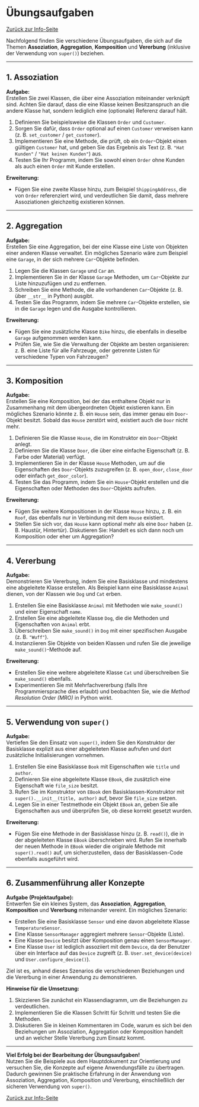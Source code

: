 # Übungsaufgaben

[Zurück zur Info-Seite](/01_wdh)


Nachfolgend finden Sie verschiedene Übungsaufgaben, die sich auf die Themen **Assoziation**, **Aggregation**, 
**Komposition** und **Vererbung** (inklusive der Verwendung von `super()`) beziehen.

---

## 1. Assoziation

**Aufgabe:**  
Erstellen Sie zwei Klassen, die über eine Assoziation miteinander verknüpft sind. Achten Sie darauf, dass die eine Klasse
keinen Besitzanspruch an die andere Klasse hat, sondern lediglich eine (optionale) Referenz darauf hält.

1. Definieren Sie beispielsweise die Klassen `Order` und `Customer`.  
2. Sorgen Sie dafür, dass `Order` optional auf einen `Customer` verweisen kann (z. B. `set_customer` / `get_customer`).
3. Implementieren Sie eine Methode, die prüft, ob ein `Order`-Objekt einen gültigen `Customer` hat, und geben Sie das
   Ergebnis als Text (z. B. `"Hat Kunden"` / `"Hat keinen Kunden"`) aus.
4. Testen Sie Ihr Programm, indem Sie sowohl einen `Order` ohne Kunden als auch einen `Order` mit Kunde erstellen.

**Erweiterung:**  
- Fügen Sie eine zweite Klasse hinzu, zum Beispiel `ShippingAddress`, die von `Order` referenziert wird, und verdeutlichen
  Sie damit, dass mehrere Assoziationen gleichzeitig existieren können.

---

## 2. Aggregation

**Aufgabe:**  
Erstellen Sie eine Aggregation, bei der eine Klasse eine Liste von Objekten einer anderen Klasse verwaltet. Ein
mögliches Szenario wäre zum Beispiel eine `Garage`, in der sich mehrere `Car`-Objekte befinden.

1. Legen Sie die Klassen `Garage` und `Car` an.  
2. Implementieren Sie in der Klasse `Garage` Methoden, um `Car`-Objekte zur Liste hinzuzufügen und zu entfernen.  
3. Schreiben Sie eine Methode, die alle vorhandenen `Car`-Objekte (z. B. über `__str__` in Python) ausgibt.  
4. Testen Sie das Programm, indem Sie mehrere `Car`-Objekte erstellen, sie in die `Garage` legen und die Ausgabe
   kontrollieren.

**Erweiterung:**  
- Fügen Sie eine zusätzliche Klasse `Bike` hinzu, die ebenfalls in dieselbe `Garage` aufgenommen werden kann.  
- Prüfen Sie, wie Sie die Verwaltung der Objekte am besten organisieren: z. B. eine Liste für alle Fahrzeuge, oder
  getrennte Listen für verschiedene Typen von Fahrzeugen?

---

## 3. Komposition

**Aufgabe:**  
Erstellen Sie eine Komposition, bei der das enthaltene Objekt nur in Zusammenhang mit dem übergeordneten Objekt 
existieren kann. Ein mögliches Szenario könnte z. B. ein `House` sein, das immer genau ein `Door`-Objekt besitzt. 
Sobald das `House` zerstört wird, existiert auch die `Door` nicht mehr.

1. Definieren Sie die Klasse `House`, die im Konstruktor ein `Door`-Objekt anlegt.  
2. Definieren Sie die Klasse `Door`, die über eine einfache Eigenschaft (z. B. Farbe oder Material) verfügt.  
3. Implementieren Sie in der Klasse `House` Methoden, um auf die Eigenschaften des `Door`-Objekts zuzugreifen (z. B.
   `open_door`, `close_door` oder einfach `get_door_color`).  
4. Testen Sie das Programm, indem Sie ein `House`-Objekt erstellen und die Eigenschaften oder Methoden des
   `Door`-Objekts aufrufen.

**Erweiterung:**  
- Fügen Sie weitere Kompositionen in der Klasse `House` hinzu, z. B. ein `Roof`, das ebenfalls nur in Verbindung mit
  dem `House` existiert.
- Stellen Sie sich vor, das `House` kann optional mehr als eine `Door` haben (z. B. Haustür, Hintertür). Diskutieren Sie:
  Handelt es sich dann noch um Komposition oder eher um Aggregation?

---

## 4. Vererbung

**Aufgabe:**  
Demonstrieren Sie Vererbung, indem Sie eine Basisklasse und mindestens eine abgeleitete Klasse erstellen. Als Beispiel 
kann eine Basisklasse `Animal` dienen, von der Klassen wie `Dog` und `Cat` erben. 

1. Erstellen Sie eine Basisklasse `Animal` mit Methoden wie `make_sound()` und einer Eigenschaft `name`.  
2. Erstellen Sie eine abgeleitete Klasse `Dog`, die die Methoden und Eigenschaften von `Animal` erbt.  
3. Überschreiben Sie `make_sound()` in `Dog` mit einer spezifischen Ausgabe (z. B. `"Wuff"`).  
4. Instanziieren Sie Objekte von beiden Klassen und rufen Sie die jeweilige `make_sound()`-Methode auf.

**Erweiterung:**  
- Erstellen Sie eine weitere abgeleitete Klasse `Cat` und überschreiben Sie `make_sound()` ebenfalls.  
- Experimentieren Sie mit Mehrfachvererbung (falls Ihre Programmiersprache dies erlaubt) und beobachten Sie, wie 
  die *Method Resolution Order (MRO)* in Python wirkt.

---

## 5. Verwendung von `super()`

**Aufgabe:**  
Vertiefen Sie den Einsatz von `super()`, indem Sie den Konstruktor der Basisklasse explizit aus einer 
abgeleiteten Klasse aufrufen und dort zusätzliche Initialisierungen vornehmen.

1. Erstellen Sie eine Basisklasse `Book` mit Eigenschaften wie `title` und `author`.  
2. Definieren Sie eine abgeleitete Klasse `EBook`, die zusätzlich eine Eigenschaft wie `file_size` besitzt.  
3. Rufen Sie im Konstruktor von `EBook` den Basisklassen-Konstruktor mit `super().__init__(title, author)` auf, 
   bevor Sie `file_size` setzen.  
4. Legen Sie in einer Testmethode ein Objekt `EBook` an, geben Sie alle Eigenschaften aus und überprüfen Sie, 
   ob diese korrekt gesetzt wurden.

**Erweiterung:**  
- Fügen Sie eine Methode in der Basisklasse hinzu (z. B. `read()`), die in der abgeleiteten Klasse `EBook` 
  überschrieben wird. Rufen Sie innerhalb der neuen Methode in `EBook` wieder die originale Methode mit 
  `super().read()` auf, um sicherzustellen, dass der Basisklassen-Code ebenfalls ausgeführt wird.

---

## 6. Zusammenführung aller Konzepte

**Aufgabe (Projektaufgabe):**  
Entwerfen Sie ein kleines System, das **Assoziation**, **Aggregation**, **Komposition** und **Vererbung** miteinander vereint. 
Ein mögliches Szenario:

- Erstellen Sie eine Basisklasse `Sensor` und eine davon abgeleitete Klasse `TemperatureSensor`.  
- Eine Klasse `SensorManager` aggregiert mehrere `Sensor`-Objekte (Liste).  
- Eine Klasse `Device` besitzt über Komposition genau einen `SensorManager`.  
- Eine Klasse `User` ist lediglich assoziiert mit dem `Device`, da der Benutzer über ein Interface auf das `Device` zugreift 
  (z. B. `User.set_device(device)` und `User.configure_device()`).

Ziel ist es, anhand dieses Szenarios die verschiedenen Beziehungen und die Vererbung in einer Anwendung zu demonstrieren.

**Hinweise für die Umsetzung:**

1. Skizzieren Sie zunächst ein Klassendiagramm, um die Beziehungen zu verdeutlichen.  
2. Implementieren Sie die Klassen Schritt für Schritt und testen Sie die Methoden.  
3. Diskutieren Sie in kleinen Kommentaren im Code, warum es sich bei den Beziehungen um Assoziation, Aggregation oder 
   Komposition handelt und an welcher Stelle Vererbung zum Einsatz kommt.  

---

**Viel Erfolg bei der Bearbeitung der Übungsaufgaben!**  
Nutzen Sie die Beispiele aus dem Hauptdokument zur Orientierung und versuchen Sie, die Konzepte auf eigene 
Anwendungsfälle zu übertragen. Dadurch gewinnen Sie praktische Erfahrung in der Anwendung von Assoziation, Aggregation, 
Komposition und Vererbung, einschließlich der sicheren Verwendung von `super()`.
 

[Zurück zur Info-Seite](/01_wdh)